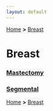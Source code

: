 ```yaml
---
layout: default
---
```

[Home](./../) **>** [Breast](./breast.html)

# Breast
### [Mastectomy](./mastectomy.html)
### [Segmental](./segmental.html)

[Home](./../) **>** [Breast](./breast.html)
